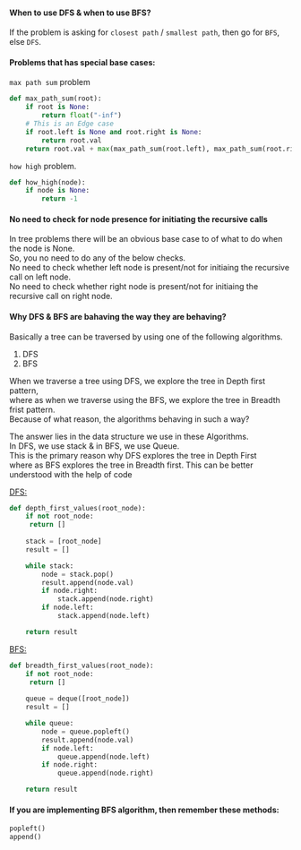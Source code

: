 #### When to use DFS & when to use BFS?
If the problem is asking for `closest path` / `smallest path`, then go for `BFS`, else `DFS`.

#### Problems that has special base cases:
`max path sum` problem
```python
def max_path_sum(root):
    if root is None:
        return float("-inf")
    # This is an Edge case
    if root.left is None and root.right is None:
        return root.val
    return root.val + max(max_path_sum(root.left), max_path_sum(root.right))
```
`how high` problem.
```python
def how_high(node):
    if node is None:
        return -1
```

#### No need to check for node presence for initiating the recursive calls
In tree problems there will be an obvious base case to of what to do when the node is None.</br>
So, you no need to do any of the below checks.</br>
No need to check whether left node is present/not for initiaing the recursive call on left node.</br>
No need to check whether right node is present/not for initiaing the recursive call on right node.</br>

#### Why DFS & BFS are bahaving the way they are behaving?
Basically a tree can be traversed by using one of the following algorithms.
1. DFS</br>
2. BFS</br>

When we traverse a tree using DFS, we explore the tree in Depth first pattern,</br> 
where as when we traverse using the BFS, we explore the tree in Breadth frist pattern.</br> 
Because of what reason, the algorithms behaving in such a way?</br>

The answer lies in the data structure we use in these Algorithms.</br>
In DFS, we use stack & in BFS, we use Queue.</br> 
This is the primary reason why DFS explores the tree in Depth First</br>
where as BFS explores the tree in Breadth first.
This can be better understood with the help of code</br>

<ins>DFS:</ins>
```python
def depth_first_values(root_node):
    if not root_node:
     return []
    
    stack = [root_node]
    result = []

    while stack:
        node = stack.pop()
        result.append(node.val)
        if node.right:
            stack.append(node.right)   
        if node.left:
            stack.append(node.left)

    return result
```
<ins>BFS:</ins>
```python
def breadth_first_values(root_node):
    if not root_node:
     return []
    
    queue = deque([root_node])
    result = []

    while queue:
        node = queue.popleft()
        result.append(node.val)
        if node.left:
            queue.append(node.left)   
        if node.right:
            queue.append(node.right)

    return result
```
#### If you are implementing BFS algorithm, then remember these methods:
```python
popleft()
append()
```

